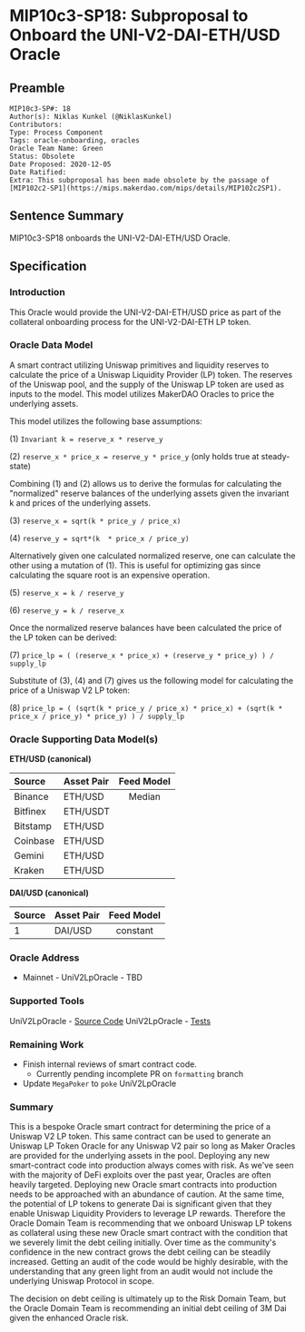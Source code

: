 # MIP10c3-SP18: Subproposal to Onboard the UNI-V2-DAI-ETH/USD Oracle

## Preamble
```
MIP10c3-SP#: 18
Author(s): Niklas Kunkel (@NiklasKunkel)
Contributors:
Type: Process Component
Tags: oracle-onboarding, oracles
Oracle Team Name: Green
Status: Obsolete
Date Proposed: 2020-12-05
Date Ratified:
Extra: This subproposal has been made obsolete by the passage of [MIP102c2-SP1](https://mips.makerdao.com/mips/details/MIP102c2SP1).
```

## Sentence Summary
MIP10c3-SP18 onboards the UNI-V2-DAI-ETH/USD Oracle.

## Specification

### Introduction

This Oracle would provide the UNI-V2-DAI-ETH/USD price as part of the collateral onboarding process for the UNI-V2-DAI-ETH LP token.

### Oracle Data Model

A smart contract utilizing Uniswap primitives and liquidity reserves to calculate the price of a Uniswap Liquidity Provider (LP) token.
The reserves of the Uniswap pool, and the supply of the Uniswap LP token are used as inputs to the model. This model utilizes MakerDAO Oracles to price the underlying assets.

This model utilizes the following base assumptions:

(1) `Invariant k = reserve_x * reserve_y`

(2) `reserve_x * price_x = reserve_y * price_y` (only holds true at steady-state)

Combining (1) and (2) allows us to derive the formulas for calculating the "normalized" reserve balances of the underlying assets given the invariant k and prices of the underlying assets.

(3) `reserve_x = sqrt(k * price_y / price_x)`

(4) `reserve_y = sqrt*(k  * price_x / price_y)`

Alternatively given one calculated normalized reserve, one can calculate the other using a mutation of (1).
This is useful for optimizing gas since calculating the square root is an expensive operation.

(5) `reserve_x = k / reserve_y`

(6) `reserve_y = k / reserve_x`

Once the normalized reserve balances have been calculated the price of the LP token can be derived:

(7) `price_lp = ( (reserve_x * price_x) + (reserve_y * price_y) ) / supply_lp`

Substitute of (3), (4) and (7) gives us the following model for calculating the price of a Uniswap V2 LP token:

(8) `price_lp = ( (sqrt(k * price_y / price_x) * price_x) + (sqrt(k * price_x / price_y) * price_y) ) / supply_lp`


### Oracle Supporting Data Model(s)

 **ETH/USD (canonical)**

|    Source     |  Asset Pair   |  Feed Model  |
| :------------ | :------------ | :----------: |
|   Binance     |    ETH/USD    |    Median    |
|   Bitfinex    |    ETH/USDT   |              |
|   Bitstamp    |    ETH/USD    |              |
|   Coinbase    |    ETH/USD    |              |
|   Gemini      |    ETH/USD    |              |
|   Kraken      |    ETH/USD    |              |

 **DAI/USD (canonical)**

|    Source     |  Asset Pair   |  Feed Model  |
| :------------ | :------------ | :----------: |
|      1        |    DAI/USD    |   constant   |


### Oracle Address
- Mainnet - UniV2LpOracle - TBD

### Supported Tools
UniV2LpOracle - [Source Code](https://github.com/makerdao/univ2-lp-oracle/blob/master/src/Univ2LpOracle.sol)
UniV2LpOracle - [Tests](https://github.com/makerdao/univ2-lp-oracle/blob/master/src/Univ2LpOracle.t.sol)

### Remaining Work

- Finish internal reviews of smart contract code.
    - Currently pending incomplete PR on `formatting` branch
- Update `MegaPoker` to `poke` UniV2LpOracle

### Summary

This is a bespoke Oracle smart contract for determining the price of a Uniswap V2 LP token. This same contract can be used to generate an Uniswap LP Token Oracle for any Uniswap V2 pair so long as Maker Oracles are provided for the underlying assets in the pool. Deploying any new smart-contract code into production always comes with risk. As we've seen with the majority of DeFi exploits over the past year, Oracles are often heavily targeted. Deploying new Oracle smart contracts into production needs to be approached with an abundance of caution. At the same time, the potential of LP tokens to generate Dai is significant given that they enable Uniswap Liquidity Providers to leverage LP rewards. Therefore the Oracle Domain Team is recommending that we onboard Uniswap LP tokens as collateral using these new Oracle smart contract with the condition that we severely limit the debt ceiling initially. Over time as the community's confidence in the new contract grows the debt ceiling can be steadily increased. Getting an audit of the code would be highly desirable, with the understanding that any green light from an audit would not include the underlying Uniswap Protocol in scope.

The decision on debt ceiling is ultimately up to the Risk Domain Team, but the Oracle Domain Team is recommending an initial debt ceiling of 3M Dai given the enhanced Oracle risk.
